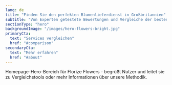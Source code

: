 ```yaml
---
lang: de
title: "Finden Sie den perfekten Blumenlieferdienst in Großbritannien"
subtitle: "Von Experten getestete Bewertungen und Vergleiche der besten Blumenlieferdienste in Großbritannien. Von budgetfreundlichen bis hin zu luxuriösen Arrangements helfen wir Ihnen, den perfekten Floristen für jeden Anlass zu finden."
sectionType: "hero"
backgroundImage: "/images/hero-flowers-bright.jpg"
primaryCta:
  text: "Services vergleichen"
  href: "#comparison"
secondaryCta:
  text: "Mehr erfahren"
  href: "#about"
---
```


Homepage-Hero-Bereich für Florize Flowers - begrüßt Nutzer und leitet sie zu Vergleichstools oder mehr Informationen über unsere Methodik.
